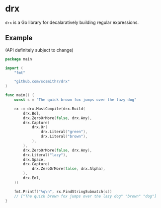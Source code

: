 # drx

`drx` is a Go library for decalaratively building regular expressions.

## Example

(API definitely subject to change)

```go
package main

import (
	"fmt"

	"github.com/scsmithr/drx"
)

func main() {
	const s = "The quick brown fox jumps over the lazy dog"

	rx := drx.MustCompile(drx.Build(
		drx.Bol,
		drx.ZeroOrMore(false, drx.Any),
		drx.Capture(
			drx.Or(
				drx.Literal("green"),
				drx.Literal("brown"),
			),
		),
		drx.ZeroOrMore(false, drx.Any),
		drx.Literal("lazy"),
		drx.Space,
		drx.Capture(
			drx.ZeroOrMore(false, drx.Alpha),
		),
		drx.Eol,
	))

	fmt.Printf("%q\n", rx.FindStringSubmatch(s))
	// ["The quick brown fox jumps over the lazy dog" "brown" "dog"]
}
```

